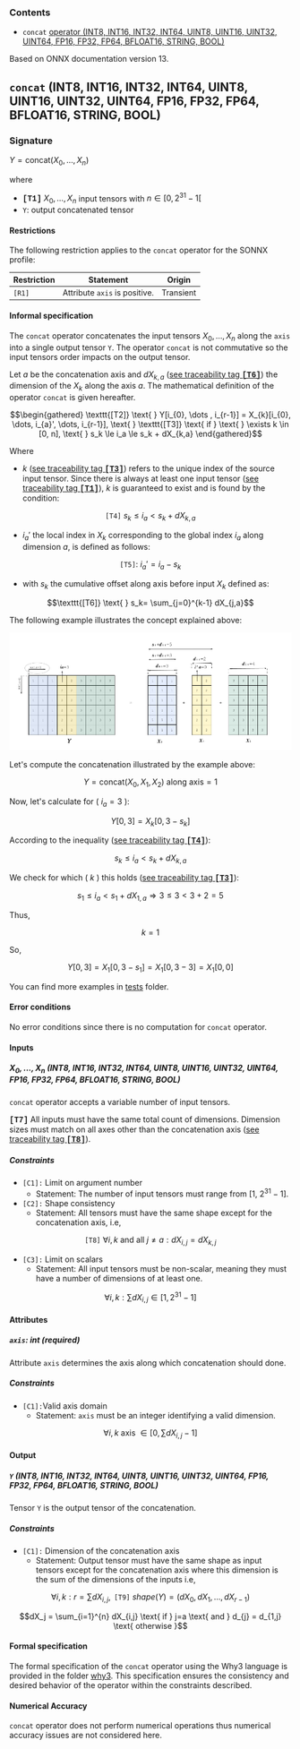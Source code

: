 
### Contents

- `concat` [operator (INT8, INT16, INT32, INT64, UINT8, UINT16, UINT32, UINT64, FP16, FP32, FP64, BFLOAT16, STRING, BOOL)](#types) 

Based on ONNX documentation version 13. 
<a id="types"></a>

## `concat` (INT8, INT16, INT32, INT64, UINT8, UINT16, UINT32, UINT64, FP16, FP32, FP64, BFLOAT16, STRING, BOOL)

### Signature

$Y = \text{concat}(X_{0}, \dots, X_{n})$

where
<a id="T1"></a>
- <b><span style="font-family: 'Courier New', monospace">[T1]</span></b> $X_{0}, \dots ,X_{n}$ input tensors with $n \in [0, 2^{31}-1[$
-  `Y`: output concatenated tensor

#### Restrictions

The following restriction applies to the `concat` operator for the SONNX profile:


| Restriction    | Statement | Origin |
| -------- | ------- | ------- |
| `[R1]`   | Attribute `axis` is positive. | Transient | 



#### Informal specification

The  `concat` operator concatenates the input tensors $X_{0}, \dots , X_{n}$ along the `axis` into a single output tensor `Y`. The operator `concat` is not commutative so the input tensors order impacts on the output tensor.

Let $a$ be the concatenation axis and $dX_{k,a}$ ([see traceability tag <b><span style="font-family: 'Courier New', monospace">[T6]</span></b>](#T6)) the dimension of the $X_{k}$ along the axis $a$. The mathematical definition of the operator `concat` is given hereafter. 

<a id="T2"></a>
<a id="T3"></a>
$$\begin{gathered}
 \texttt{[T2]} \text{  } Y[i_{0}, \dots , i_{r-1}] = X_{k}[i_{0}, \dots,  i_{a}', \dots, i_{r-1}], \text{  } \texttt{[T3]}  \text{  if } \text{  } \exists k \in [0, n], \text{  } s_k \le i_a \le s_k + dX_{k,a}
\end{gathered}$$


Where

- $k$ ([see traceability tag <b><span style="font-family: 'Courier New', monospace">[T3]</span></b>](#T3)) refers to the unique index of the source input tensor. Since there is always at least one input tensor ([see traceability tag <b><span style="font-family: 'Courier New', monospace">[T1]</span></b>](#T1)), $k$ is guaranteed to exist and is found by the condition:
<a id="T4"></a>
```math
 \texttt{[T4]} \text{  } s_k \leq i_{a} < s_k + dX_{k,a}
``` 
- $i_{a}'$ the local index in $X_{k}$ corresponding to the global index $i_{a}$ along dimension $a$, is defined as follows:
<a id="T5"></a>
```math
  \texttt{[T5]}\mathord{:} \text{  } i_{a}' = i_{a} - s_k
```
- with $s_k$ the cumulative offset along axis before input $X_{k}$ defined as:  
<a id="T6"></a>
```math
\texttt{[T6]}  \text{  } s_k= \sum_{j=0}^{k-1} dX_{j,a}
```

The following example illustrates the concept explained above:

![Concat example 1](imgs/Concat_example.png)

Let's compute the concatenation illustrated by the example above:
```math
Y = \text{concat}(X_0, X_1, X_2) \text{ along axis}=1
```
Now, let's calculate for \( $i_a = 3$ \):
```math
Y[0, 3] = X_k[0, 3 - s_k]
```
According to the inequality ([see traceability tag <b><span style="font-family: 'Courier New', monospace">[T4]</span></b>](#T4)):
```math
s_k \leq i_a < s_k + dX_{k,a}
```
We check for which \( $k$ \) this holds ([see traceability tag <b><span style="font-family: 'Courier New', monospace">[T3]</span></b>](#T3)):
```math
s_1 \leq i_a < s_1 + dX_{1,a} \Rightarrow 3 \leq 3 < 3 + 2 = 5
```
Thus,
```math
k = 1
```
So,
```math
Y[0,3] = X_1[0, 3 - s_1] = X_1[0, 3 - 3] = X_1[0, 0]
```

You can find more examples in [tests](./tests/.) folder.


#### Error conditions
No error conditions since there is no computation for `concat` operator. 

#### Inputs


#####  **$X_{0},...,X_{n}$** (INT8, INT16, INT32, INT64, UINT8, UINT16, UINT32, UINT64, FP16, FP32, FP64, BFLOAT16, STRING, BOOL)

`concat` operator accepts a variable number of input tensors. 
<a id="T7"></a>

<b><span style="font-family: 'Courier New', monospace">[T7]</span></b> All inputs must have the same total count of dimensions. Dimension sizes must match on all axes other than the concatenation axis ([see traceability tag <b><span style="font-family: 'Courier New', monospace">[T8]</span></b>](#T8)). 

#####  Constraints

- `[C1]:` Limit on argument number
	- Statement: The number of input tensors must range from [1, $2^{31}-1$]. 
- `[C2]:` Shape consistency
    - Statement: All tensors must have the same shape except for the concatenation axis, i.e, 

<a id="T8"></a>
```math
 \texttt{[T8]} \text{  } \forall i,k \text{ and all } j \neq a: dX_{i,j} = dX_{k,j}
```
- `[C3]:` Limit on scalars
    - Statement: All input tensors must be non-scalar, meaning they must have a number of dimensions of at least one.  

```math
  \forall i,k : \sum dX_{i,j} \in [1, 2^{31}-1]
```

#### Attributes

##### `axis`: int (required)
Attribute  `axis`  determines the axis along which concatenation should done. 

##### Constraints

-   `[C1]:`Valid axis domain
    -   Statement: `axis` must be an integer identifying a valid dimension.
```math
 \forall i,k \text{  axis } \in [0, \sum dX_{i,j}-1]
```

#### Output

##### `Y` (INT8, INT16, INT32, INT64, UINT8, UINT16, UINT32, UINT64, FP16, FP32, FP64, BFLOAT16, STRING, BOOL)

Tensor  `Y`  is the output tensor of the concatenation.

##### Constraints

-   `[C1]:` Dimension of the concatenation axis
	-	 Statement: Output tensor must have the same shape as input tensors except for the concatenation axis where this dimension is the sum of the dimensions of the inputs i.e,

```math
   \forall i,k : r = \sum dX_{i,j}, \text{  }  \texttt{[T9]} \text{  } shape(Y) = (dX_0,dX_1, \dots, dX_{r-1})
```
```math
dX_j = \sum_{i=1}^{n} dX_{i,j} \text{ if } j=a \text{ and } d_{j} = d_{1,j} \text{ otherwise }
```      


#### Formal specification
The formal specification of the `concat` operator using the Why3 language is provided in the folder [why3](./why3/.). This specification ensures the consistency and desired behavior of the operator within the constraints described.

#### Numerical Accuracy
`concat` operator does not perform numerical operations thus numerical accuracy issues are not considered here. 
